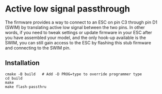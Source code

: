 Active low signal passthrough
=============================

The firmware provides a way to connect to an ESC on pin C3 through pin D1 (SWIM) by translating active low signal between the two pins. In other words, if you need to tweak settings or update firmware in your ESC after you have assembled your model, and the only hook-up available is the SWIM, you can still gain access to the ESC by flashing this stub firmware and connecting to the SWIM pin.


Installation
------------

```
cmake -B build   # Add -D PROG=type to override programmer type
cd build
make
make flash-passthru
```
